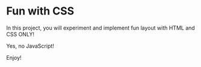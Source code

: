 # Fun with CSS

In this project, you will experiment and implement fun layout with HTML and CSS ONLY!<br>

Yes, no JavaScript!<br>

Enjoy!